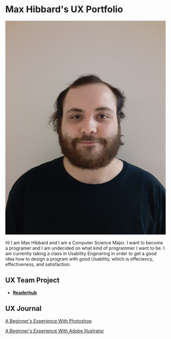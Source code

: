 # Max Hibbard's UX Portfolio

![Max Hibbard](/assets/Max.jpg)

Hi I am Max Hibbard and I am a Computer Science Major. I want to become a programer and I am undecided on what kind of programmer I want to be. I am currently taking a class in Usability Enginering in order to get a good idea how to design a program with good Usability, which is effeciency, effectiveness, and satisfaction.

## UX Team Project

* **[Readerhub](https://usabilityengineering.github.io/readerhub/)** 

## UX Journal

[A Beginner's Experience With Photoshop](j01/)

[A Beginner's Experience With Adobe Illustrator](j02/)

